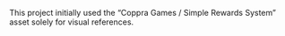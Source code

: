 This project initially used the “Coppra Games / Simple Rewards System” asset solely for visual references.
